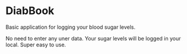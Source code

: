 # DiabBook

Basic application for logging your blood sugar levels.

No need to enter any uner data.
Your sugar levels will be logged in your local.
Super easy to use.